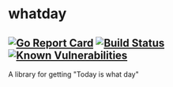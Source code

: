 # whatday
[![Go Report Card](https://goreportcard.com/badge/github.com/valbeat/whatday)](https://goreportcard.com/report/github.com/valbeat/whatday) 
[![Build Status](https://travis-ci.com/valbeat/whatday.svg?branch=master)](https://travis-ci.com/valbeat/whatday)
[![Known Vulnerabilities](https://snyk.io/test/github/valbeat/whatday/badge.svg?targetFile=Gopkg.lock)](https://snyk.io/test/github/valbeat/whatday?targetFile=Gopkg.lock)
----

A library for getting "Today is what day"
